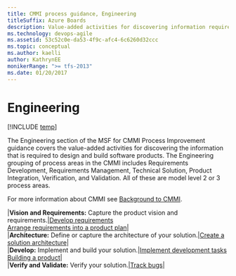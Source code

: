 ```yaml
---
title: CMMI process guidance, Engineering
titleSuffix: Azure Boards
description: Value-added activities for discovering information required to design and build software products - Team Foundation Server (TFS)
ms.technology: devops-agile
ms.assetid: 53c52c0e-da53-4f9c-afc4-6c6260d32ccc
ms.topic: conceptual
ms.author: kaelli
author: KathrynEE
monikerRange: ">= tfs-2013"
ms.date: 01/20/2017
---
```


# Engineering

[!INCLUDE [temp](../../../includes/version-vsts-tfs-all-versions.md)]

The Engineering section of the MSF for CMMI Process Improvement guidance covers the value-added activities for discovering the information that is required to design and build software products. The Engineering grouping of process areas in the CMMI includes Requirements Development, Requirements Management, Technical Solution, Product Integration, Verification, and Validation. All of these are model level 2 or 3 process areas.

For more information about CMMI see [Background to CMMI](guidance-background-to-cmmi.md).

|**Vision and Requirements:** Capture the product vision and requirements.|[Develop requirements](guidance-develop-requirements.md)<br />[Arrange requirements into a product plan](arrange-requirements-into-a-product-plan.md)|  
|**Architecture:** Define or capture the architecture of your solution.|[Create a solution architecture](guidance-create-solution-architecture.md)|  
|**Develop:** Implement and build your solution.|[Implement development tasks](guidance-implement-development-tasks.md)<br />[Building a product](guidance-build-product.md)|  
|**Verify and Validate:** Verify your solution.|[Track bugs](track-bugs.md)|
